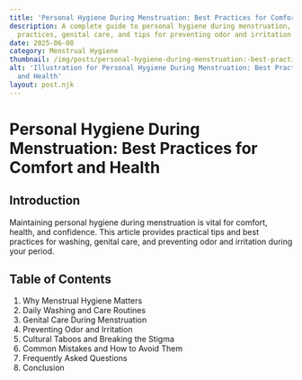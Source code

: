 ```yaml
---
title: 'Personal Hygiene During Menstruation: Best Practices for Comfort and Health'
description: A complete guide to personal hygiene during menstruation, including washing
  practices, genital care, and tips for preventing odor and irritation.
date: 2025-06-08
category: Menstrual Hygiene
thumbnail: /img/posts/personal-hygiene-during-menstruation:-best-practices-for-comfort-and-health.png
alt: 'Illustration for Personal Hygiene During Menstruation: Best Practices for Comfort
  and Health'
layout: post.njk
---
```


# Personal Hygiene During Menstruation: Best Practices for Comfort and Health

## Introduction
Maintaining personal hygiene during menstruation is vital for comfort, health, and confidence. This article provides practical tips and best practices for washing, genital care, and preventing odor and irritation during your period.

## Table of Contents
1. Why Menstrual Hygiene Matters
2. Daily Washing and Care Routines
3. Genital Care During Menstruation
4. Preventing Odor and Irritation
5. Cultural Taboos and Breaking the Stigma
6. Common Mistakes and How to Avoid Them
7. Frequently Asked Questions
8. Conclusion

<!-- Article content will be expanded to reach 2000+ words in the next steps --> 